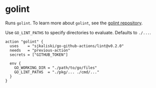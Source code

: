 # golint

Runs `golint`. To learn more about `golint`, see the [golint repository](https://github.com/golang/lint/).

Use `GO_LINT_PATHS` to specify directories to evaluate. Defaults to `./...`.

```hcl
action "golint" {
  uses    = "sjkaliski/go-github-actions/lint@v0.2.0"
  needs   = "previous-action"
  secrets = ["GITHUB_TOKEN"]

  env {
    GO_WORKING_DIR = "./path/to/go/files"
    GO_LINT_PATHS  = "./pkg/... ./cmd/..."
  }
}
```
